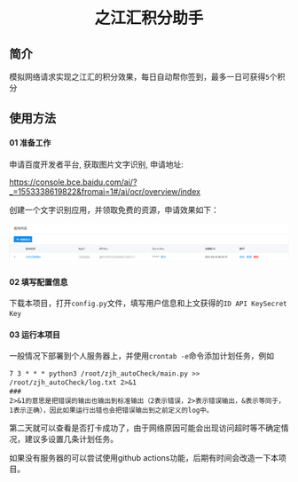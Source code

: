 <div align="center"> 
<h1 align="center">之江汇积分助手</h1>
</div>

## 简介

模拟网络请求实现之江汇的积分效果，每日自动帮你签到，最多一日可获得`5`个积分

## 使用方法

#### 01  准备工作

申请百度开发者平台, 获取图片文字识别, 申请地址:

  https://console.bce.baidu.com/ai/?_=1553338619822&fromai=1#/ai/ocr/overview/index

创建一个文字识别应用，并领取免费的资源，申请效果如下：

![](./assets/1.png)

#### 02 填写配置信息

下载本项目，打开`config.py`文件，填写用户信息和上文获得的`ID API KeySecret Key`

#### 03 运行本项目

一般情况下部署到个人服务器上，并使用`crontab -e`命令添加计划任务，例如

```
7 3 * * * python3 /root/zjh_autoCheck/main.py >> /root/zjh_autoCheck/log.txt 2>&1
### 
2>&1的意思是把错误的输出也输出到标准输出（2表示错误，2>表示错误输出，&表示等同于，1表示正确），因此如果运行出错也会把错误输出到之前定义的log中。
```

第二天就可以查看是否打卡成功了，由于网络原因可能会出现访问超时等不确定情况，建议多设置几条计划任务。

如果没有服务器的可以尝试使用github actions功能，后期有时间会改造一下本项目。

